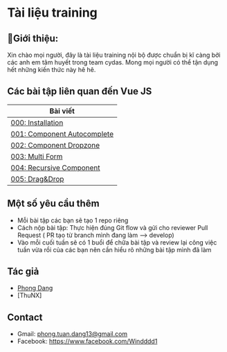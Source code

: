 # Tài liệu training
## 🚀Giới thiệu:
Xin chào mọi người, đây là tài liệu training nội bộ được chuẩn bị kĩ càng bởi các anh em tâm huyết trong team cydas. Mong mọi người có thể tận dụng hết những kiến thức này hê hê.

## Các bài tập liên quan đến Vue JS

| Bài viết                                                                       
| ------------------------------------------------------------------------------------------------------------------------------------------------- |
| [000: Installation]                                          |
| [001: Component Autocomplete]                                          |
| [002: Component Dropzone]                                          |
| [003: Multi Form]                                          |
| [004: Recursive Component]                                          |
| [005: Drag&Drop]                                          |

## Một số yêu cầu thêm
- Mỗi bài tập các bạn sẽ tạo 1 repo riêng
- Cách nộp bài tập: Thực hiện đúng Git flow và gửi cho reviewer Pull Request ( PR tạo từ branch mình đang làm --> develop)
- Vào mỗi cuối tuần sẽ có 1 buổi để chữa bài tập và review lại công việc tuần vừa rồi của các bạn nên cần hiểu rõ những bài tập mình đã làm

## Tác giả

- [Phong Dang][windddd1]
- [ThuNX]

[windddd1]: https://github.com/windddd1

## Contact

- Gmail: phong.tuan.dang13@gmail.com
- Facebook: https://www.facebook.com/Windddd1

[001: Component Autocomplete]:https://github.com/windddd1/Training-Intern/blob/master/AutoComplete.md
[002: Component Dropzone]:https://github.com/windddd1/Training-Intern/blob/master/Dropzone.md
[003: Multi Form]: https://github.com/windddd1/Training-Intern/blob/master/MultiForm.md
[004: Recursive Component]: https://github.com/windddd1/Training-Intern/blob/master/RecursiveComponent.md
[005: Drag&Drop]: https://github.com/windddd1/Training-Intern/blob/master/Drag%26Drop.md
[000: Installation]:https://github.com/windddd1/Training-Intern/blob/master/Installation.md
